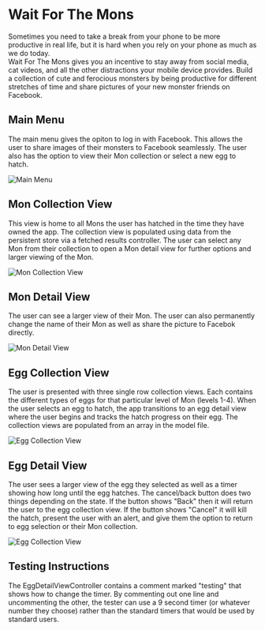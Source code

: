 # Wait For The Mons

Sometimes you need to take a break from your phone to be more productive in real life, but it is hard when you rely on your phone as much as we do today.  
Wait For The Mons gives you an incentive to stay away from social media, cat videos, and all the other distractions your mobile device provides. 
Build a collection of cute and ferocious monsters by being productive for different stretches of time and share pictures of your new monster friends on Facebook.

## **Main Menu**

The main menu gives the opiton to log in with Facebook. This allows the user to share images of their monsters to Facebook seamlessly. The user also has the option to view their Mon collection or select a new egg to hatch.

![Main Menu](ReadMeImages/MainMenuSS.png "Main Menu")

## **Mon Collection View**
This view is home to all Mons the user has hatched in the time they have owned the app. The collection view is populated using data from the persistent store via a fetched results controller. The user can select any Mon from their collection to open a Mon detail view for further options and larger viewing of the Mon.

![Mon Collection View](ReadMeImages/MonCollectionSS.png "Collection of Mons")

## **Mon Detail View**
The user can see a larger view of their Mon. The user can also permanently change the name of their Mon as well as share the picture to Facebok directly.

![Mon Detail View](ReadMeImages/MonDetailSS.png "View that allows the user to view, edit the name, and share an image of their Mon.")


## **Egg Collection View**
The user is presented with three single row collection views.  Each contains the different types of eggs for that particular level of Mon (levels 1-4). When the user selects an egg to hatch, the app transitions to an egg detail view where the user begins and tracks the hatch progress on their egg. The collection views are populated from an array in the model file.

![Egg Collection View](ReadMeImages/EggCollectionSS.png "View where user selects an egg to hatch.")

## **Egg Detail View**
The user sees a larger view of the egg they selected as well as a timer showing how long until the egg hatches.  The cancel/back button does two things depending on the state. If the button shows "Back" then it will return the user to the egg collection view. If the button shows "Cancel" it will kill the hatch, present the user with an alert, and give them the option to return to egg selection or their Mon collection.

![Egg Collection View](ReadMeImages/EggDetailSS.png "View where user starts and views their hatch progress.")

## **Testing Instructions**
The EggDetailViewController contains a comment marked "testing" that shows how to change the timer. By commenting out one line and uncommenting the other, the tester can use a 9 second timer (or whatever number they choose) rather than the standard timers that would be used by standard users.

